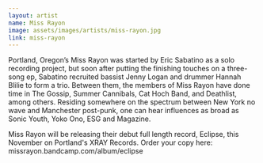 ```yaml
---
layout: artist
name: Miss Rayon
image: assets/images/artists/miss-rayon.jpg
link: miss-rayon
---
```


Portland, Oregon’s Miss Rayon was started by Eric Sabatino as a solo recording project, but soon after putting the finishing touches on a three-song ep, Sabatino recruited bassist Jenny Logan and drummer Hannah Blilie to form a trio. Between them, the members of Miss Rayon have done time in The Gossip, Summer Cannibals, Cat Hoch Band, and Deathlist, among others. Residing somewhere on the spectrum between New York no wave and Manchester post-punk, one can hear influences as broad as Sonic Youth, Yoko Ono, ESG and Magazine. 

Miss Rayon will be releasing their debut full length record, Eclipse, this November on Portland's XRAY Records. Order your copy here: missrayon.bandcamp.com/album/eclipse
